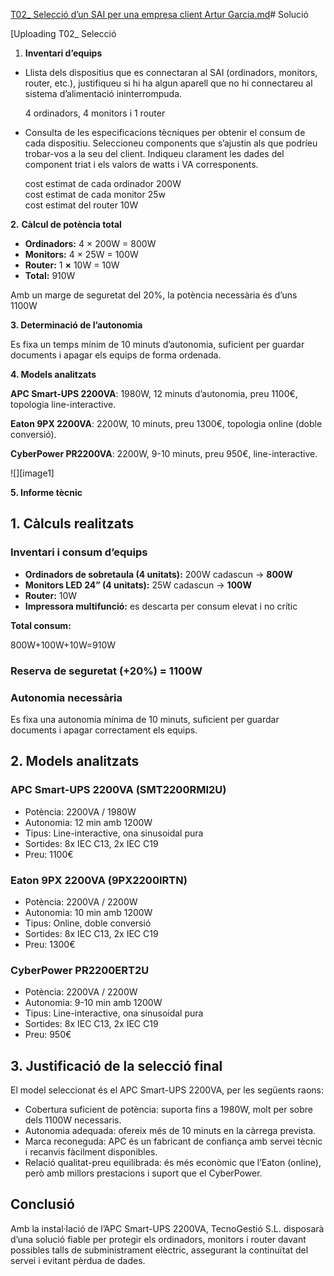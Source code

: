[T02_ Selecció d’un SAI per una empresa client Artur Garcia.md](https://github.com/user-attachments/files/22974297/T02_.Seleccio.d.un.SAI.per.una.empresa.client.Artur.Garcia.md)# Solució

[Uploading T02_ Selecció

1. **Inventari d’equips**

- Llista dels dispositius que es connectaran al SAI (ordinadors, monitors, router, etc.), justifiqueu si hi ha algun aparell que no hi connectareu al sistema d’alimentació ininterrompuda.

	4 ordinadors, 4 monitors i 1 router

- Consulta de les especificacions tècniques per obtenir el consum de cada dispositiu. Seleccioneu components que s’ajustin als que podríeu trobar-vos a la seu del client. Indiqueu clarament les dades del component triat i els valors de watts i VA corresponents.

	cost estimat de cada ordinador 200W  
	cost estimat de cada monitor 25w  
	cost estimat del router 10W

**2\.** **Càlcul de potència total**

- **Ordinadors:** 4 × 200W \= 800W  
- **Monitors:** 4 × 25W \= 100W  
- **Router:** 1 **×** 10W \= 10W  
- **Total:** 910W

Amb un marge de seguretat del 20%, la potència necessària és d’uns 1100W

**3\. Determinació de l’autonomia**

Es fixa un temps mínim de 10 minuts d’autonomia, suficient per guardar documents i apagar els equips de forma ordenada.

**4\. Models analitzats**

**APC Smart-UPS 2200VA**: 1980W, 12 minuts d’autonomia, preu 1100€, topologia line-interactive.

**Eaton 9PX 2200VA**: 2200W, 10 minuts, preu 1300€, topologia online (doble conversió).

**CyberPower PR2200VA**: 2200W, 9-10 minuts, preu 950€, line-interactive.

![][image1]

**5\. Informe tècnic**

## **1\. Càlculs realitzats**

### **Inventari i consum d’equips**

- **Ordinadors de sobretaula (4 unitats):** 200W cadascun → **800W**  
- **Monitors LED 24” (4 unitats):** 25W cadascun → **100W**  
- **Router:** 10W  
- **Impressora multifunció:** es descarta per consum elevat i no crític

**Total consum:**

800W+100W+10W=910W

### Reserva de seguretat (+20%) \= 1100W

### **Autonomia necessària**

Es fixa una autonomia mínima de 10 minuts, suficient per guardar documents i apagar correctament els equips.

## **2\. Models analitzats**

### APC Smart-UPS 2200VA (SMT2200RMI2U)

- Potència: 2200VA / 1980W  
- Autonomia: 12 min amb 1200W  
- Tipus: Line-interactive, ona sinusoidal pura  
- Sortides: 8x IEC C13, 2x IEC C19  
- Preu: 1100€

### Eaton 9PX 2200VA (9PX2200IRTN)

- Potència: 2200VA / 2200W  
- Autonomia: 10 min amb 1200W  
- Tipus: Online, doble conversió  
- Sortides: 8x IEC C13, 2x IEC C19  
- Preu: 1300€

### CyberPower PR2200ERT2U

- Potència: 2200VA / 2200W  
- Autonomia: 9-10 min amb 1200W  
- Tipus: Line-interactive, ona sinusoidal pura  
- Sortides: 8x IEC C13, 2x IEC C19  
- Preu: 950€

## **3\. Justificació de la selecció final**

El model seleccionat és el APC Smart-UPS 2200VA, per les següents raons:

- Cobertura suficient de potència: suporta fins a 1980W, molt per sobre dels 1100W necessaris.  
- Autonomia adequada: ofereix més de 10 minuts en la càrrega prevista.  
- Marca reconeguda: APC és un fabricant de confiança amb servei tècnic i recanvis fàcilment disponibles.  
- Relació qualitat-preu equilibrada: és més econòmic que l’Eaton (online), però amb millors prestacions i suport que el CyberPower.

##  **Conclusió**

Amb la instal·lació de l’APC Smart-UPS 2200VA, TecnoGestió S.L. disposarà d’una solució fiable per protegir els ordinadors, monitors i router davant possibles talls de subministrament elèctric, assegurant la continuïtat del servei i evitant pèrdua de dades.
